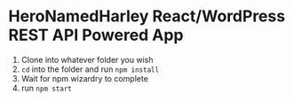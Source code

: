# HeroNamedHarley React/WordPress REST API Powered App

1.  Clone into whatever folder you wish
2.  `cd` into the folder and run `npm install`
3.  Wait for npm wizardry to complete
4.  run `npm start`
